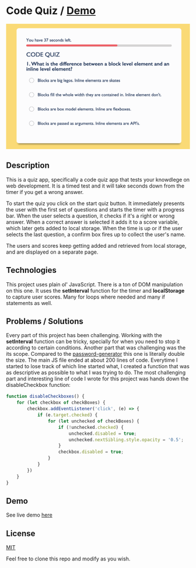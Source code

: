 # Code Quiz / [Demo](https://yarocruz.github.io/code-quiz/) 

![screenshot](assets/img/code-quiz-screenshot.png)

## Description

This is a quiz app, specifically a code quiz app that tests your knowdlege on web development. It is a timed test and it will take seconds down from the timer if you get a wrong answer. 

To start the quiz you click on the start quiz button. It immediately presents the user with the first set of questions and starts the timer with a progress bar. When the user selects a question, it checks if it's a right or wrong answer. When a correct answer is selected it adds it to a score variable, which later gets added to local storage. When the time is up or if the user selects the last question, a confirm box fires up to collect the user's name. 

The users and scores keep getting added and retrieved from local storage, and are displayed on a separate page.

## Technologies

This project uses plain ol' JavaScript. There is a ton of DOM manipulation on this one. It uses the **setInterval** function for the timer and **localStorage** to capture user scores. Many for loops where needed and many if statements as well. 

## Problems / Solutions

Every part of this project has been challenging. Working with the **setInterval** function can be tricky, specially for when you need to stop it according to certain conditions. Another part that was challenging was the its scope. Compared to the [password-generator](https://github.com/yarocruz/password-generator/blob/master/develop/script.js) this one is literally double the size. The main JS file ended at about 200 lines of code. Everytime I started to lose track of which line started what, I created a function that was as descriptive as possible to what I was trying to do. The most challenging part and interesting line of code I wrote for this project was hands down the disableCheckbox function:

``` js
function disableCheckboxes() {
    for (let checkbox of checkBoxes) {
        checkbox.addEventListener('click', (e) => {
            if (e.target.checked) {
                for (let unchecked of checkBoxes) {
                    if (!unchecked.checked) {
                        unchecked.disabled = true;
                        unchecked.nextSibling.style.opacity = '0.5';
                    }
                    checkbox.disabled = true;
                }
            }
        })
    }
}
```

## Demo

See live demo [here](https://yarocruz.github.io/code-quiz/)

## License 

[MIT](/LICENSE)

Feel free to clone this repo and modify as you wish.